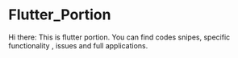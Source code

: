 # Flutter_Portion
Hi there:
This is flutter portion. 
You can find codes snipes, specific functionality , issues and full applications.
